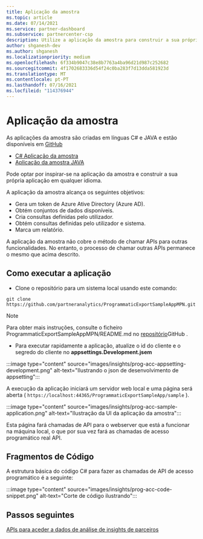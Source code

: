 ```yaml
---
title: Aplicação da amostra
ms.topic: article
ms.date: 07/14/2021
ms.service: partner-dashboard
ms.subservice: partnercenter-csp
description: Utilize a aplicação da amostra para construir a sua própria aplicação para aceder programaticamente aos dados de insights dos parceiros.
author: shganesh-dev
ms.author: shganesh
ms.localizationpriority: medium
ms.openlocfilehash: 6f334b9047c38e8b7763a4ba96d21d987c252682
ms.sourcegitcommit: 4f1702683336d54f24c0ba283f7d13dda581923d
ms.translationtype: MT
ms.contentlocale: pt-PT
ms.lasthandoff: 07/16/2021
ms.locfileid: "114376944"
---
```

# <a name="sample-application"></a>Aplicação da amostra

As aplicações da amostra são criadas em línguas C# e JAVA e estão disponíveis em [GitHub](https://github.com/partneranalytics)

- [C# Aplicação da amostra](https://github.com/partneranalytics/ProgrammaticExportSampleAppMPN)
- [Aplicação da amostra JAVA](https://github.com/partneranalytics/ProgrammaticExportSampleAppMPN_Java)

Pode optar por inspirar-se na aplicação da amostra e construir a sua própria aplicação em qualquer idioma.

A aplicação da amostra alcança os seguintes objetivos:

- Gera um token de Azure Ative Directory (Azure AD).
- Obtém conjuntos de dados disponíveis.
- Cria consultas definidas pelo utilizador.
- Obtém consultas definidas pelo utilizador e sistema.
- Marca um relatório.

A aplicação da amostra não cobre o método de chamar APIs para outras funcionalidades. No entanto, o processo de chamar outras APIs permanece o mesmo que acima descrito.

## <a name="how-to-run-the-application"></a>Como executar a aplicação

- Clone o repositório para um sistema local usando este comando:

```cli
git clone https://github.com/partneranalytics/ProgrammaticExportSampleAppMPN.git
```

> [!Note]
> Para obter mais instruções, consulte o ficheiro ProgrammaticExportSampleAppMPN/README.md no [repositório](https://github.com/partneranalytics/ProgrammaticExportSampleAppMPN_Java)GitHub .

- Para executar rapidamente a aplicação, atualize o id do cliente e o segredo do cliente no **appsettings.Development.jsem**

:::image type="content" source="images/insights/prog-acc-appsetting-development.png" alt-text="Ilustrando o json de desenvolvimento de appsetting":::

A execução da aplicação iniciará um servidor web local e uma página será aberta ( `https://localhost:44365/ProgrammaticExportSampleApp/sample` ).
  
:::image type="content" source="images/insights/prog-acc-sample-application.png" alt-text="Ilustração da UI da aplicação da amostra":::

Esta página fará chamadas de API para o webserver que está a funcionar na máquina local, o que por sua vez fará as chamadas de acesso programático real API.

## <a name="code-snippets"></a>Fragmentos de Código

A estrutura básica do código C# para fazer as chamadas de API de acesso programático é a seguinte:
 
:::image type="content" source="images/insights/prog-acc-code-snippet.png" alt-text="Corte de código ilustrando":::

## <a name="next-steps"></a>Passos seguintes

[APIs para aceder a dados de análise de insights de parceiros](insights-programmatic-analytics-available-api.md)
